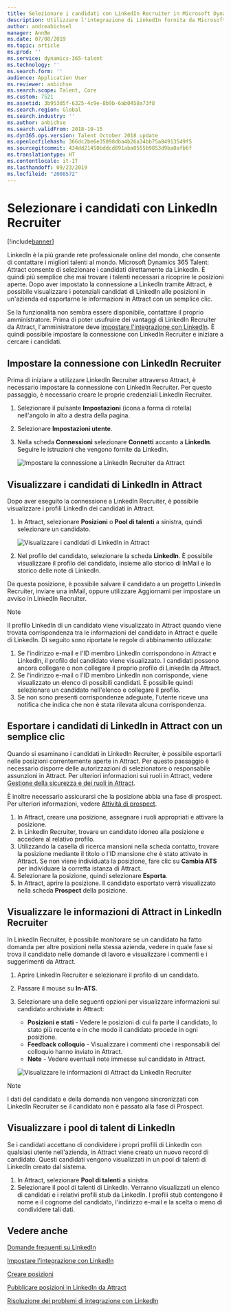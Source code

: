 ```yaml
---
title: Selezionare i candidati con LinkedIn Recruiter in Microsoft Dynamics 365 Talent - Attract
description: Utilizzare l'integrazione di LinkedIn fornita da Microsoft Dynamics 365 Talent - Attract per selezionare i candidati a una posizione attraverso LinkedIn Recruiter.
author: andreabichsel
manager: AnnBe
ms.date: 07/08/2019
ms.topic: article
ms.prod: ''
ms.service: dynamics-365-talent
ms.technology: ''
ms.search.form: ''
audience: Application User
ms.reviewer: anbichse
ms.search.scope: Talent, Core
ms.custom: 7521
ms.assetid: 3b953d5f-6325-4c9e-8b9b-6ab0458a73f8
ms.search.region: Global
ms.search.industry: ''
ms.author: anbichse
ms.search.validFrom: 2018-10-15
ms.dyn365.ops.version: Talent October 2018 update
ms.openlocfilehash: 366dc2be6e35098dba4b26a34bb75a84913549f5
ms.sourcegitcommit: 434dd21450bddcd891aba0555b9853d9ba0afb6f
ms.translationtype: HT
ms.contentlocale: it-IT
ms.lasthandoff: 09/23/2019
ms.locfileid: "2008572"
---
```

# <a name="source-candidates-with-linkedin-recruiter"></a>Selezionare i candidati con LinkedIn Recruiter
[!include[banner](../includes/banner.md)]

LinkedIn è la più grande rete professionale online del mondo, che consente di contattare i migliori talenti al mondo. Microsoft Dynamics 365 Talent: Attract consente di selezionare i candidati direttamente da LinkedIn. È quindi più semplice che mai trovare i talenti necessari a ricoprire le posizioni aperte. Dopo aver impostato la connessione a LinkedIn tramite Attract, è possibile visualizzare i potenziali candidati di LinkedIn alle posizioni in un'azienda ed esportarne le informazioni in Attract con un semplice clic.

Se la funzionalità non sembra essere disponibile, contattare il proprio amministratore. Prima di poter usufruire dei vantaggi di LinkedIn Recruiter da Attract, l'amministratore deve [impostare l'integrazione con LinkedIn](./attract-admin-linkedin.md). È quindi possibile impostare la connessione con LinkedIn Recruiter e iniziare a cercare i candidati.

## <a name="set-up-your-connection-with-linkedin-recruiter"></a>Impostare la connessione con LinkedIn Recruiter

Prima di iniziare a utilizzare LinkedIn Recruiter attraverso Attract, è necessario impostare la connessione con LinkedIn Recruiter. Per questo passaggio, è necessario creare le proprie credenziali LinkedIn Recruiter.

1. Selezionare il pulsante **Impostazioni** (icona a forma di rotella) nell'angolo in alto a destra della pagina.
2. Selezionare **Impostazioni utente**.
3. Nella scheda **Connessioni** selezionare **Connetti** accanto a **LinkedIn**. Seguire le istruzioni che vengono fornite da LinkedIn.

    ![[Impostare la connessione a LinkedIn Recruiter da Attract](./media/attract-set-up-linkedin-recruiter-connection.png)](./media/attract-set-up-linkedin-recruiter-connection.png)

## <a name="view-linkedin-candidates-in-attract"></a>Visualizzare i candidati di LinkedIn in Attract

Dopo aver eseguito la connessione a LinkedIn Recruiter, è possibile visualizzare i profili LinkedIn dei candidati in Attract.

1. In Attract, selezionare **Posizioni** o **Pool di talenti** a sinistra, quindi selezionare un candidato.

    ![[Visualizzare i candidati di LinkedIn in Attract](./media/attract-view-linkedin-candidates.png)](./media/attract-view-linkedin-candidates.png)

2. Nel profilo del candidato, selezionare la scheda **LinkedIn**. È possibile visualizzare il profilo del candidato, insieme allo storico di InMail e lo storico delle note di LinkedIn.

Da questa posizione, è possibile salvare il candidato a un progetto LinkedIn Recruiter, inviare una inMail, oppure utilizzare Aggiornami per impostare un avviso in LinkedIn Recruiter.

> [!NOTE]
> Il profilo LinkedIn di un candidato viene visualizzato in Attract quando viene trovata corrispondenza tra le informazioni del candidato in Attract e quelle di LinkedIn. Di seguito sono riportate le regole di abbinamento utilizzate:
> 
> 1. Se l'indirizzo e-mail e l'ID membro LinkedIn corrispondono in Attract e LinkedIn, il profilo del candidato viene visualizzato. I candidati possono ancora collegare o non collegare il proprio profilo di LinkedIn da Attract.
> 2. Se l'indirizzo e-mail o l'ID membro LinkedIn non corrisponde, viene visualizzato un elenco di possibili candidati. È possibile quindi selezionare un candidato nell'elenco e collegare il profilo.
> 3. Se non sono presenti corrispondenze adeguate, l'utente riceve una notifica che indica che non è stata rilevata alcuna corrispondenza.

## <a name="export-linkedin-candidates-to-attract-with-one-click"></a>Esportare i candidati di LinkedIn in Attract con un semplice clic

Quando si esaminano i candidati in LinkedIn Recruiter, è possibile esportarli nelle posizioni correntemente aperte in Attract. Per questo passaggio è necessario disporre delle autorizzazioni di selezionatore o responsabile assunzioni in Attract. Per ulteriori informazioni sui ruoli in Attract, vedere [Gestione della sicurezza e dei ruoli in Attract](https://docs.microsoft.com/dynamics365/unified-operations/talent/security-attract).

È inoltre necessario assicurarsi che la posizione abbia una fase di prospect. Per ulteriori informazioni, vedere [Attività di prospect](./activities-attract.md#prospect-activity).

1. In Attract, creare una posizione, assegnare i ruoli appropriati e attivare la posizione.
2. In LinkedIn Recruiter, trovare un candidato idoneo alla posizione e accedere al relativo profilo.
3. Utilizzando la casella di ricerca mansioni nella scheda contatto, trovare la posizione mediante il titolo o l'ID mansione che è stato attivato in Attract. Se non viene individuata la posizione, fare clic su **Cambia ATS** per individuare la corretta istanza di Attract.
4. Selezionare la posizione, quindi selezionare **Esporta**.
5. In Attract, aprire la posizione. Il candidato esportato verrà visualizzato nella scheda **Prospect** della posizione.

## <a name="view-attract-information-in-linkedin-recruiter"></a>Visualizzare le informazioni di Attract in LinkedIn Recruiter

In LinkedIn Recruiter, è possibile monitorare se un candidato ha fatto domanda per altre posizioni nella stessa azienda, vedere in quale fase si trova il candidato nelle domande di lavoro e visualizzare i commenti e i suggerimenti da Attract.

1. Aprire LinkedIn Recruiter e selezionare il profilo di un candidato.
2. Passare il mouse su **In-ATS**.
3. Selezionare una delle seguenti opzioni per visualizzare informazioni sul candidato archiviate in Attract:

    - **Posizioni e stati** - Vedere le posizioni di cui fa parte il candidato, lo stato più recente e in che modo il candidato procede in ogni posizione.
    - **Feedback colloquio** - Visualizzare i commenti che i responsabili del colloquio hanno inviato in Attract.
    - **Note** - Vedere eventuali note immesse sul candidato in Attract.

    ![[Visualizzare le informazioni di Attract da LinkedIn Recruiter](./media/attract-view-information-from-linkedin-recruiter.png)](./media/attract-view-information-from-linkedin-recruiter.png)

> [!NOTE]
> I dati del candidato e della domanda non vengono sincronizzati con LinkedIn Recruiter se il candidato non è passato alla fase di Prospect.

## <a name="view-linkedin-talent-pools"></a>Visualizzare i pool di talent di LinkedIn

Se i candidati accettano di condividere i propri profili di LinkedIn con qualsiasi utente nell'azienda, in Attract viene creato un nuovo record di candidato. Questi candidati vengono visualizzati in un pool di talenti di LinkedIn creato dal sistema.

1. In Attract, selezionare **Pool di talenti** a sinistra.
2. Selezionare il pool di talenti di LinkedIn. Verranno visualizzati un elenco di candidati e i relativi profili stub da LinkedIn. I profili stub contengono il nome e il cognome del candidato, l'indirizzo e-mail e la scelta o meno di condividere tali dati.

## <a name="see-also"></a>Vedere anche

[Domande frequenti su LinkedIn](./attract-linkedin-faq.md)

[Impostare l'integrazione con LinkedIn](./attract-admin-linkedin.md)

[Creare posizioni](./creating-jobs-attract.md)

[Pubblicare posizioni in LinkedIn da Attract](./attract-post-jobs-to-linkedin.md)

[Risoluzione dei problemi di integrazione con LinkedIn](./attract-troubleshoot-linkedin.md)
